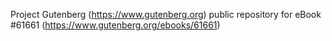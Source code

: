 Project Gutenberg (https://www.gutenberg.org) public repository for eBook #61661 (https://www.gutenberg.org/ebooks/61661)
